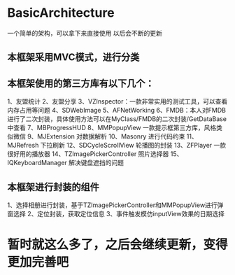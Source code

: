 # BasicArchitecture
一个简单的架构，可以拿下来直接使用
以后会不断的更新
## 本框架采用MVC模式，进行分类
## 本框架使用的第三方库有以下几个：
1、友盟统计
2、友盟分享
3、VZInspector：一款非常实用的测试工具，可以查看内存占用等问题
4、SDWebImage
5、AFNetWorking
6、FMDB：本人对FMDB进行了二次封装，具体使用方法可以在MyClass/FMDB的二次封装/GetDataBase中查看
7、MBProgressHUD 
8、MMPopupView 一款提示框第三方库，风格类似微信
9、MJExtension 对数据解析
10、Masonry 进行代码约束
11、MJRefresh 下拉刷新
12、SDCycleScrollView 轮播图的封装
13、ZFPlayer 一款很好用的播放器
14、TZImagePickerController 照片选择器
15、IQKeyboardManager 解决键盘遮挡的问题

## 本框架进行封装的组件
1、选择相册进行封装，基于TZImagePickerController和MMPopupView进行弹窗选择
2、定位封装，获取定位信息
3、事件触发模仿inputView效果的日期选择

# 暂时就这么多了，之后会继续更新，变得更加完善吧
